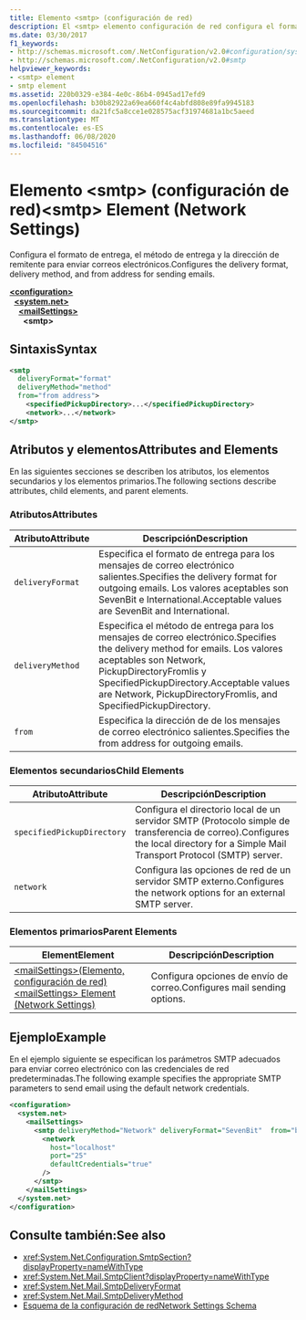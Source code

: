 ```yaml
---
title: Elemento <smtp> (configuración de red)
description: El <smtp> elemento configuración de red configura el formato de entrega, el método de entrega y la dirección de remitente para el envío de opciones de correo electrónico en el .NET Framework.
ms.date: 03/30/2017
f1_keywords:
- http://schemas.microsoft.com/.NetConfiguration/v2.0#configuration/system.net/mailSettings/smtp
- http://schemas.microsoft.com/.NetConfiguration/v2.0#smtp
helpviewer_keywords:
- <smtp> element
- smtp element
ms.assetid: 220b0329-e384-4e0c-86b4-0945ad17efd9
ms.openlocfilehash: b30b82922a69ea660f4c4abfd808e89fa9945183
ms.sourcegitcommit: da21fc5a8cce1e028575acf31974681a1bc5aeed
ms.translationtype: MT
ms.contentlocale: es-ES
ms.lasthandoff: 06/08/2020
ms.locfileid: "84504516"
---
```

# <a name="smtp-element-network-settings"></a><span data-ttu-id="0bc8b-103">Elemento \<smtp> (configuración de red)</span><span class="sxs-lookup"><span data-stu-id="0bc8b-103">\<smtp> Element (Network Settings)</span></span>
<span data-ttu-id="0bc8b-104">Configura el formato de entrega, el método de entrega y la dirección de remitente para enviar correos electrónicos.</span><span class="sxs-lookup"><span data-stu-id="0bc8b-104">Configures the delivery format, delivery method, and from address for sending emails.</span></span>  
  
[**\<configuration>**](../configuration-element.md)\
&nbsp;&nbsp;[**\<system.net>**](system-net-element-network-settings.md)\
&nbsp;&nbsp;&nbsp;&nbsp;[**\<mailSettings>**](mailsettings-element-network-settings.md)\
&nbsp;&nbsp;&nbsp;&nbsp;&nbsp;&nbsp;**\<smtp>**
  
## <a name="syntax"></a><span data-ttu-id="0bc8b-105">Sintaxis</span><span class="sxs-lookup"><span data-stu-id="0bc8b-105">Syntax</span></span>  
  
```xml  
<smtp  
  deliveryFormat="format"  
  deliveryMethod="method"  
  from="from address">
    <specifiedPickupDirectory>...</specifiedPickupDirectory>  
    <network>...</network>  
</smtp>  
```  
  
## <a name="attributes-and-elements"></a><span data-ttu-id="0bc8b-106">Atributos y elementos</span><span class="sxs-lookup"><span data-stu-id="0bc8b-106">Attributes and Elements</span></span>  
 <span data-ttu-id="0bc8b-107">En las siguientes secciones se describen los atributos, los elementos secundarios y los elementos primarios.</span><span class="sxs-lookup"><span data-stu-id="0bc8b-107">The following sections describe attributes, child elements, and parent elements.</span></span>  
  
### <a name="attributes"></a><span data-ttu-id="0bc8b-108">Atributos</span><span class="sxs-lookup"><span data-stu-id="0bc8b-108">Attributes</span></span>  
  
|<span data-ttu-id="0bc8b-109">Atributo</span><span class="sxs-lookup"><span data-stu-id="0bc8b-109">Attribute</span></span>|<span data-ttu-id="0bc8b-110">Descripción</span><span class="sxs-lookup"><span data-stu-id="0bc8b-110">Description</span></span>|  
|---------------|-----------------|  
|`deliveryFormat`|<span data-ttu-id="0bc8b-111">Especifica el formato de entrega para los mensajes de correo electrónico salientes.</span><span class="sxs-lookup"><span data-stu-id="0bc8b-111">Specifies the delivery format for outgoing emails.</span></span> <span data-ttu-id="0bc8b-112">Los valores aceptables son SevenBit e International.</span><span class="sxs-lookup"><span data-stu-id="0bc8b-112">Acceptable values are SevenBit and International.</span></span>|  
|`deliveryMethod`|<span data-ttu-id="0bc8b-113">Especifica el método de entrega para los mensajes de correo electrónico.</span><span class="sxs-lookup"><span data-stu-id="0bc8b-113">Specifies the delivery method for emails.</span></span> <span data-ttu-id="0bc8b-114">Los valores aceptables son Network, PickupDirectoryFromIis y SpecifiedPickupDirectory.</span><span class="sxs-lookup"><span data-stu-id="0bc8b-114">Acceptable values are Network, PickupDirectoryFromIis, and SpecifiedPickupDirectory.</span></span>|  
|`from`|<span data-ttu-id="0bc8b-115">Especifica la dirección de de los mensajes de correo electrónico salientes.</span><span class="sxs-lookup"><span data-stu-id="0bc8b-115">Specifies the from address for outgoing emails.</span></span>|  
  
### <a name="child-elements"></a><span data-ttu-id="0bc8b-116">Elementos secundarios</span><span class="sxs-lookup"><span data-stu-id="0bc8b-116">Child Elements</span></span>  
  
|<span data-ttu-id="0bc8b-117">Atributo</span><span class="sxs-lookup"><span data-stu-id="0bc8b-117">Attribute</span></span>|<span data-ttu-id="0bc8b-118">Descripción</span><span class="sxs-lookup"><span data-stu-id="0bc8b-118">Description</span></span>|  
|---------------|-----------------|  
|`specifiedPickupDirectory`|<span data-ttu-id="0bc8b-119">Configura el directorio local de un servidor SMTP (Protocolo simple de transferencia de correo).</span><span class="sxs-lookup"><span data-stu-id="0bc8b-119">Configures the local directory for a Simple Mail Transport Protocol (SMTP) server.</span></span>|  
|`network`|<span data-ttu-id="0bc8b-120">Configura las opciones de red de un servidor SMTP externo.</span><span class="sxs-lookup"><span data-stu-id="0bc8b-120">Configures the network options for an external SMTP server.</span></span>|  
  
### <a name="parent-elements"></a><span data-ttu-id="0bc8b-121">Elementos primarios</span><span class="sxs-lookup"><span data-stu-id="0bc8b-121">Parent Elements</span></span>  
  
|<span data-ttu-id="0bc8b-122">**Element**</span><span class="sxs-lookup"><span data-stu-id="0bc8b-122">**Element**</span></span>|<span data-ttu-id="0bc8b-123">**Descripción**</span><span class="sxs-lookup"><span data-stu-id="0bc8b-123">**Description**</span></span>|  
|-----------------|---------------------|  
|[<span data-ttu-id="0bc8b-124">\<mailSettings>(Elemento, configuración de red)</span><span class="sxs-lookup"><span data-stu-id="0bc8b-124">\<mailSettings> Element (Network Settings)</span></span>](mailsettings-element-network-settings.md)|<span data-ttu-id="0bc8b-125">Configura opciones de envío de correo.</span><span class="sxs-lookup"><span data-stu-id="0bc8b-125">Configures mail sending options.</span></span>|  
  
## <a name="example"></a><span data-ttu-id="0bc8b-126">Ejemplo</span><span class="sxs-lookup"><span data-stu-id="0bc8b-126">Example</span></span>  
 <span data-ttu-id="0bc8b-127">En el ejemplo siguiente se especifican los parámetros SMTP adecuados para enviar correo electrónico con las credenciales de red predeterminadas.</span><span class="sxs-lookup"><span data-stu-id="0bc8b-127">The following example specifies the appropriate SMTP parameters to send email using the default network credentials.</span></span>  
  
```xml  
<configuration>  
  <system.net>  
    <mailSettings>  
      <smtp deliveryMethod="Network" deliveryFormat="SevenBit"  from="ben@contoso.com">  
        <network  
          host="localhost"  
          port="25"  
          defaultCredentials="true"  
        />  
      </smtp>  
    </mailSettings>  
  </system.net>  
</configuration>  
```  
  
## <a name="see-also"></a><span data-ttu-id="0bc8b-128">Consulte también:</span><span class="sxs-lookup"><span data-stu-id="0bc8b-128">See also</span></span>

- <xref:System.Net.Configuration.SmtpSection?displayProperty=nameWithType>
- <xref:System.Net.Mail.SmtpClient?displayProperty=nameWithType>
- <xref:System.Net.Mail.SmtpDeliveryFormat>
- <xref:System.Net.Mail.SmtpDeliveryMethod>
- [<span data-ttu-id="0bc8b-129">Esquema de la configuración de red</span><span class="sxs-lookup"><span data-stu-id="0bc8b-129">Network Settings Schema</span></span>](index.md)

